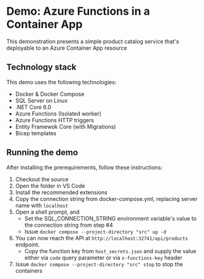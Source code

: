 # Demo: Azure Functions in a Container App
This demonstration presents a simple product catalog service that's deployable to an Azure Container App resource

## Technology stack
This demo uses the following technologies:
- Docker & Docker Compose
- SQL Server on Linux
- .NET Core 6.0
- Azure Functions (Isolated worker)
- Azure Functions HTTP triggers
- Entity Framewok Core (with Migrations)
- Bicep templates

## Running the demo
After installing the prerequirements, follow these instructions:
1. Checkout the source
2. Open the folder in VS Code
3. Install the recommended extensions
4. Copy the connection string from docker-compose.yml, replacing server name with `localhost`
5. Open a shell prompt, and
   - Set the SQL_CONNECTION_STRING environment variable's value to the connection string from step #4
   - Issue `docker compose --project-directory "src" up -d`
6. You can now reach the API at `http://localhost:32741/api/products` endpoint.
   - Copy the function key from `host_secrets.json` and supply the value either via `code` query parameter or via `x-functions-key` header
7. Issue `docker compose --project-directory "src" stop` to stop the containers
